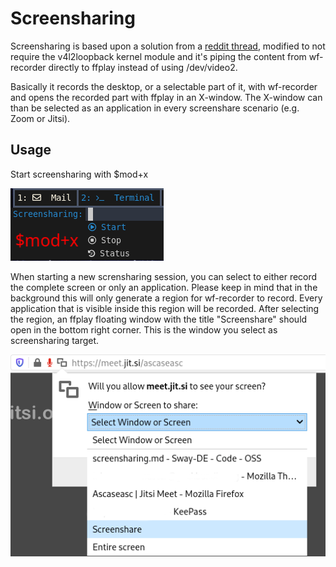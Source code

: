 # Screensharing

Screensharing is based upon a solution from a [reddit thread](https://www.reddit.com/r/swaywm/comments/di7ev1/screensharing_w_sway_possible/), modified to not require the v4l2loopback kernel module and it's piping the content from wf-recorder directly to ffplay instead of using /dev/video2.

Basically it records the desktop, or a selectable part of it, with wf-recorder and opens the recorded part with ffplay in an X-window. The X-window can than be selected as an application in every screenshare scenario (e.g. Zoom or Jitsi).

## Usage

Start screensharing with $mod+x

![Screenshare01](screenshare01.png)

When starting a new scrensharing session, you can select to either record the complete screen or only an application. Please keep in mind that in the background this will only generate a region for wf-recorder to record. Every application that is visible inside this region will be recorded. After selecting the region, an ffplay floating window with the title "Screenshare" should open in the bottom right corner. This is the window you select as screensharing target.

![Screenshare02](screenshare02.png)
